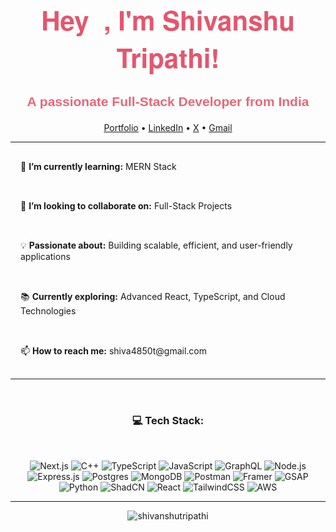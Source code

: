 <h1 align="center" style="color: #E4566E; font-family: 'Helvetica Neue', sans-serif; font-size: 3em; font-weight: bold;">Hey 👋, I'm Shivanshu Tripathi!</h1>
<h3 align="center" style="color: #E96777; font-family: 'Arial', sans-serif; font-size: 1.5em;">A passionate Full-Stack Developer from India</h3>

<p align="center">
  <a href="https://shivanshutripathi.vercel.app/" target="_blank">Portfolio</a> • 
  <a href="https://linkedin.com/in/shivanshutripathi" target="_blank">LinkedIn</a> • 
  <a href="https://x.com/T_shivanshu9590" target="_blank">X</a> • 
  <a href="shiva4850t@gmail.com" target="_blank">Gmail</a>
</p>

---
<p style="padding: 1rem;">🌱 <strong>I’m currently learning:</strong> MERN Stack</p>
<p style="padding: 1rem;">👯 <strong>I’m looking to collaborate on:</strong> Full-Stack Projects</p>
<p style="padding: 1rem;">💡 <strong>Passionate about:</strong> Building scalable, efficient, and user-friendly applications</p>
<p style="padding: 1rem;">📚 <strong>Currently exploring:</strong> Advanced React, TypeScript, and Cloud Technologies</p>
<p style="padding: 1rem;">📫 <strong>How to reach me:</strong> <a>shiva4850t@gmail.com</a></p>


---

<h3 align="center" style=" padding: 2rem;">💻 Tech Stack:</h3>
<p align="center">
 <img src="https://img.shields.io/badge/Next.js-000000?style=for-the-badge&logo=nextdotjs&logoColor=white" alt="Next.js" />
  <img src="https://img.shields.io/badge/C++-00599C?style=for-the-badge&logo=cplusplus&logoColor=white" alt="C++" />
  <img src="https://img.shields.io/badge/TypeScript-3178C6?style=for-the-badge&logo=typescript&logoColor=white" alt="TypeScript" />
  <img src="https://img.shields.io/badge/JavaScript-F7DF1E?style=for-the-badge&logo=javascript&logoColor=black" alt="JavaScript" />
  <img src="https://img.shields.io/badge/GraphQL-E10098?style=for-the-badge&logo=graphql&logoColor=white" alt="GraphQL" />
  <img src="https://img.shields.io/badge/Node.js-339933?style=for-the-badge&logo=nodedotjs&logoColor=white" alt="Node.js" />
  <img src="https://img.shields.io/badge/Express.js-404D59?style=for-the-badge" alt="Express.js" />
  <img src="https://img.shields.io/badge/PostgreSQL-336791?style=for-the-badge&logo=postgresql&logoColor=white" alt="Postgres" />
  <img src="https://img.shields.io/badge/MongoDB-47A248?style=for-the-badge&logo=mongodb&logoColor=white" alt="MongoDB" />
  <img src="https://img.shields.io/badge/Postman-FF6C37?style=for-the-badge&logo=postman&logoColor=white" alt="Postman" />
  <img src="https://img.shields.io/badge/Framer-000000?style=for-the-badge&logo=framer&logoColor=white" alt="Framer" />
  <img src="https://img.shields.io/badge/GSAP-88CCF1?style=for-the-badge&logo=greensock&logoColor=white" alt="GSAP" />
  <img src="https://img.shields.io/badge/Python-3776AB?style=for-the-badge&logo=python&logoColor=white" alt="Python" />
  <img src="https://img.shields.io/badge/ShadCN-00B8D9?style=for-the-badge&logo=shadcn&logoColor=white" alt="ShadCN" />
  <img src="https://img.shields.io/badge/React-61DAFB?style=for-the-badge&logo=react&logoColor=black" alt="React" />
  <img src="https://img.shields.io/badge/TailwindCSS-38B2AC?style=for-the-badge&logo=tailwind-css&logoColor=white" alt="TailwindCSS" />
  <img src="https://img.shields.io/badge/AWS-232F3E?style=for-the-badge&logo=amazonaws&logoColor=white" alt="AWS" />

---

<p align="center">
  <img src="https://komarev.com/ghpvc/?username=shivanshutripathi&label=Visitor%20Count&color=0e75b6&style=flat" alt="shivanshutripathi" />
</p>
